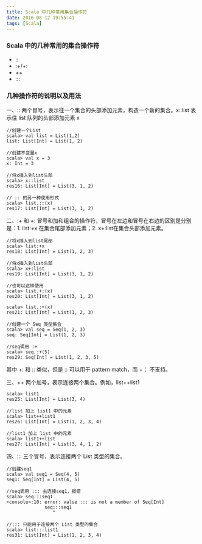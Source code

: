 ```yaml
---
title: Scala 中几种常用集合操作符
date: 2016-08-12 19:55:41
tags: [Scala]
---
```

### Scala 中的几种常用的集合操作符
* ::
* :+/+:
* ++
* :::

### 几种操作符的说明以及用法
一、::
两个冒号，表示往一个集合的头部添加元素，构造一个新的集合。x::list 表示往 list 队列的头部添加元素 x
```
//创建一个List
scala> val list = List(1,2)
list: List[Int] = List(1, 2)

//创建不变量x
scala> val x = 3
x: Int = 3

//将x插入到list头部
scala> x::list
res16: List[Int] = List(3, 1, 2)

// :: 的另一种使用形式
scala> list.::(x)
res17: List[Int] = List(3, 1, 2)
```

二、:+ 和 +:
冒号和加和组合的操作符，冒号在左边和冒号在右边的区别是分别是：1. list:+x 在集合尾部添加元素；2. x+:list在集合头部添加元素。
```
//将x插入到list尾部
scala> list:+x
res18: List[Int] = List(1, 2, 3)

//将x插入到list头部
scala> x+:list
res19: List[Int] = List(3, 1, 2)

//也可以这样使用
scala> list.+:(x)
res20: List[Int] = List(3, 1, 2)

scala> list.:+(x)
res21: List[Int] = List(1, 2, 3)

//创建一个 Seq 类型集合
scala> val seq = Seq(1, 2, 3)
seq: Seq[Int] = List(1, 2, 3)

//seq调用 :+
scala> seq.:+(5)
res29: Seq[Int] = List(1, 2, 3, 5)
```
其中 +: 和 :: 类似，但是 :: 可以用于 pattern match，而 +： 不支持。

三、++
两个加号，表示连接两个集合。例如，list++list1
```
scala> list1
res25: List[Int] = List(3, 4)

//list 加上 list1 中的元素
scala> list++list1
res26: List[Int] = List(1, 2, 3, 4)

//list1 加上 list 中的元素
scala> list1++list
res27: List[Int] = List(3, 4, 1, 2)
```

四、:::
三个冒号，表示连接两个 List 类型的集合。
```
//创建seq1
scala> val seq1 = Seq(4, 5)
seq1: Seq[Int] = List(4, 5)

//seq调用 ::: 去连接seq1，报错
scala> seq:::seq1
<console>:10: error: value ::: is not a member of Seq[Int]
              seq:::seq1
                 ^

//::: 只能用于连接两个 List 类型的集合
scala> list:::list1
res31: List[Int] = List(1, 2, 3, 4)
```
